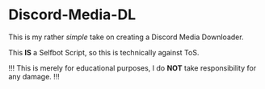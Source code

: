 # Discord-Media-DL

This is my rather *simple* take on creating a Discord Media Downloader.

This **IS** a Selfbot Script, so this is technically against ToS.

!!! This is merely for educational purposes, I do **NOT** take responsibility for any damage. !!!
